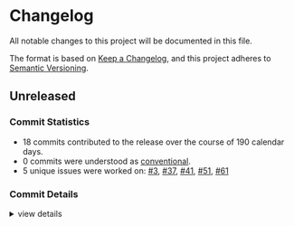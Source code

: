 # Changelog

All notable changes to this project will be documented in this file.

The format is based on [Keep a Changelog](https://keepachangelog.com/en/1.0.0/),
and this project adheres to [Semantic Versioning](https://semver.org/spec/v2.0.0.html).

## Unreleased

### Commit Statistics

<csr-read-only-do-not-edit/>

 - 18 commits contributed to the release over the course of 190 calendar days.
 - 0 commits were understood as [conventional](https://www.conventionalcommits.org).
 - 5 unique issues were worked on: [#3](https://github.com/giangndm/8xFF-decentralized-sdn/issues/3), [#37](https://github.com/giangndm/8xFF-decentralized-sdn/issues/37), [#41](https://github.com/giangndm/8xFF-decentralized-sdn/issues/41), [#51](https://github.com/giangndm/8xFF-decentralized-sdn/issues/51), [#61](https://github.com/giangndm/8xFF-decentralized-sdn/issues/61)

### Commit Details

<csr-read-only-do-not-edit/>

<details><summary>view details</summary>

 * **[#3](https://github.com/giangndm/8xFF-decentralized-sdn/issues/3)**
    - Key value service ([`4ebdc54`](https://github.com/giangndm/8xFF-decentralized-sdn/commit/4ebdc544bc4ae3acfa0e1bcf5a04219d7b017d92))
 * **[#37](https://github.com/giangndm/8xFF-decentralized-sdn/issues/37)**
    - Update testing for bus impl ([`b0ce07c`](https://github.com/giangndm/8xFF-decentralized-sdn/commit/b0ce07c539961f3e1a4df637e78fc9f873dd3a76))
 * **[#41](https://github.com/giangndm/8xFF-decentralized-sdn/issues/41)**
    - Update support for SDK Internal events, And added some unit tests for Network internal ([`0448da6`](https://github.com/giangndm/8xFF-decentralized-sdn/commit/0448da6564d3bd6967c5d07beb3f83d6388c694c))
 * **[#51](https://github.com/giangndm/8xFF-decentralized-sdn/issues/51)**
    - Update documents for core and network package ([`4edb1c6`](https://github.com/giangndm/8xFF-decentralized-sdn/commit/4edb1c6ea21d274b1a28d82ee35cebc5fcaeb3cd))
 * **[#61](https://github.com/giangndm/8xFF-decentralized-sdn/issues/61)**
    - Rename package to atm0s-sdn ([`d6e3db7`](https://github.com/giangndm/8xFF-decentralized-sdn/commit/d6e3db7651f95244707b555aac24f89e5634d3ef))
 * **Uncategorized**
    - Remove publish = false ([`64288da`](https://github.com/giangndm/8xFF-decentralized-sdn/commit/64288da53606750e61ad0c09bccd10fb0c1c83b2))
    - Merge pull request #1 from bluesea-network/refactor-network ([`f7c586e`](https://github.com/giangndm/8xFF-decentralized-sdn/commit/f7c586ed9ccbc33673792b6db33c3a0f3bc68049))
    - Fixing some clippy ([`1be4e8e`](https://github.com/giangndm/8xFF-decentralized-sdn/commit/1be4e8e7fb22275f038764c0827d65a22090a228))
    - Fixing test errors ([`5fba545`](https://github.com/giangndm/8xFF-decentralized-sdn/commit/5fba5456d38c5a7e8fe2d6aaa2d4f61940990e45))
    - Fixing build ([`8e125e3`](https://github.com/giangndm/8xFF-decentralized-sdn/commit/8e125e3daa5bc8132901b9984e3ed356c7fb39cf))
    - Change format for longer max line width for better reading ([`c5ae763`](https://github.com/giangndm/8xFF-decentralized-sdn/commit/c5ae7631e396a640bb122750b82ca1c201f3f19b))
    - Temp fixing router and mock for key_value ([`1eda0cd`](https://github.com/giangndm/8xFF-decentralized-sdn/commit/1eda0cda7b8a631edf66f9d664b1b6c4b5b85490))
    - Added fast_path_route and example ([`f5cb8f1`](https://github.com/giangndm/8xFF-decentralized-sdn/commit/f5cb8f1eb10ff2abc367b01e90eb8baffef48660))
    - Refactor conn_id ([`fd6740c`](https://github.com/giangndm/8xFF-decentralized-sdn/commit/fd6740c80550a067b0bdab93bcc81bbb8a2735ec))
    - Added router ([`5d5aa86`](https://github.com/giangndm/8xFF-decentralized-sdn/commit/5d5aa862256b4e6443ad698e4fcc3bebfe30f24b))
    - Fmt ([`71a3c76`](https://github.com/giangndm/8xFF-decentralized-sdn/commit/71a3c761a433b9e610e9cbe29444053ed0f6bd7b))
    - Added origin router from sdn-v3 ([`dc860b4`](https://github.com/giangndm/8xFF-decentralized-sdn/commit/dc860b48a08fe92a879a62599e30f907400de1b9))
    - Init ([`52a6bd6`](https://github.com/giangndm/8xFF-decentralized-sdn/commit/52a6bd62eeb453648d60d57e1f771e40cf83be51))
</details>

